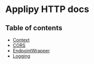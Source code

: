 # Applipy HTTP docs

## Table of contents

 - [Context](context.md)
 - [CORS](cors.md)
 - [EndpointWrapper](endpoint_wrapper.md)
 - [Logging](logging.md)
